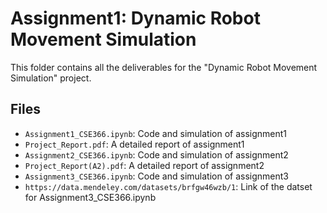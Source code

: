 # Assignment1: Dynamic Robot Movement Simulation

This folder contains all the deliverables for the "Dynamic Robot Movement Simulation" project.

## Files
- `Assignment1_CSE366.ipynb`: Code and simulation of assignment1
- `Project_Report.pdf`: A detailed report of assignment1
- `Assignment2_CSE366.ipynb`: Code and simulation of assignment2
- `Project_Report(A2).pdf`: A detailed report of assignment2
- `Assignment3_CSE366.ipynb`: Code and simulation of assignment3
- `https://data.mendeley.com/datasets/brfgw46wzb/1`: Link of the datset for Assignment3_CSE366.ipynb
